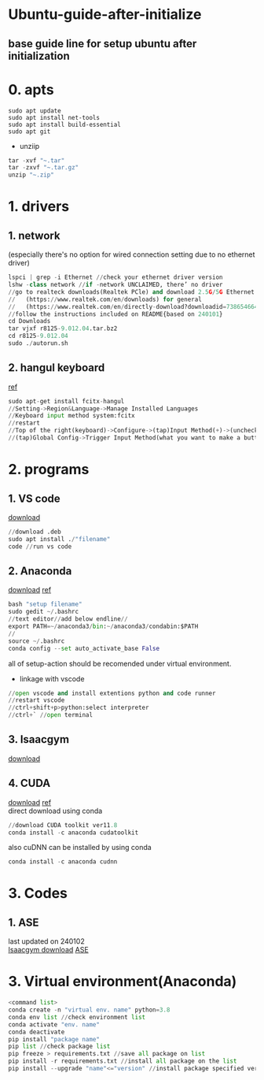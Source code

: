 # Ubuntu-guide-after-initialize
base guide line for setup ubuntu after initialization
---
# 0. apts
```
sudo apt update
sudo apt install net-tools
sudo apt install build-essential
sudo apt git
```
* unziip
```python
tar -xvf "~.tar"
tar -zxvf "~.tar.gz"
unzip "~.zip"
```
# 1. drivers
## 1. network
(especially there's no option for wired connection setting due to no ethernet driver)
```python
lspci | grep -i Ethernet //check your ethernet driver version
lshw -class network //if -network UNCLAIMED, there’ no driver
//go to realteck downloads(Realtek PCle) and download 2.5G/5G Ethernet LINUX driver
//   (https://www.realtek.com/en/downloads) for general
//   (https://www.realtek.com/en/directly-download?downloadid=73865466490b208c00b7ea79734b7ac4) for 240101
//follow the instructions included on README{based on 240101}
cd Downloads
tar vjxf r8125-9.012.04.tar.bz2
cd r8125-9.012.04
sudo ./autorun.sh
```
## 2. hangul keyboard
[ref](https://driz2le.tistory.com/253)
```python
sudo apt-get install fcitx-hangul
//Setting->Region&Language->Manage Installed Languages
//Keyboard input method system:fcitx
//restart
//Top of the right(keyboard)->Configure->(tap)Input Method(+)->(unchecked)Only Show Current Language->(put)hangul
//(tap)Global Config->Trigger Input Method(what you want to make a button)
```
# 2. programs
## 1. VS code
[download](https://code.visualstudio.com/)
```python
//download .deb
sudo apt install ./"filename"
code //run vs code
```
## 2. Anaconda
[download](https://www.anaconda.com/download)
[ref](https://ieworld.tistory.com/12)
```python
bash "setup filename"
sudo gedit ~/.bashrc
//text editor//add below endline//
export PATH=~/anaconda3/bin:~/anaconda3/condabin:$PATH
//
source ~/.bashrc
conda config --set auto_activate_base False
```
all of setup-action should be recomended under virtual environment.</br>
* linkage with vscode
```python
//open vscode and install extentions python and code runner
//restart vscode
//ctrl+shift+p>python:select interpreter
//ctrl+` //open terminal
```
## 3. Isaacgym
[download](https://developer.nvidia.com/isaac-gym/download)
## 4. CUDA
[download](https://developer.nvidia.com/cuda-toolkit-archive)
[ref](https://webnautes.tistory.com/1844)
</br>
direct download using conda
```python
//download CUDA toolkit ver11.8
conda install -c anaconda cudatoolkit
```
also cuDNN can be installed by using conda
```python
conda install -c anaconda cudnn
```
# 3. Codes
## 1. ASE
last updated on 240102</br>
[Isaacgym download](https://developer.nvidia.com/isaac-gym/download)
[ASE](https://github.com/nv-tlabs/ASE.git)
# 3. Virtual environment(Anaconda)
```python
<command list>
conda create -n "virtual env. name" python=3.8
conda env list //check environment list
conda activate "env. name"
conda deactivate
pip install "package name"
pip list //check package list
pip freeze > requirements.txt //save all package on list
pip install -r requirements.txt //install all package on the list
pip install --upgrade "name"<="version" //install package specified version
```
